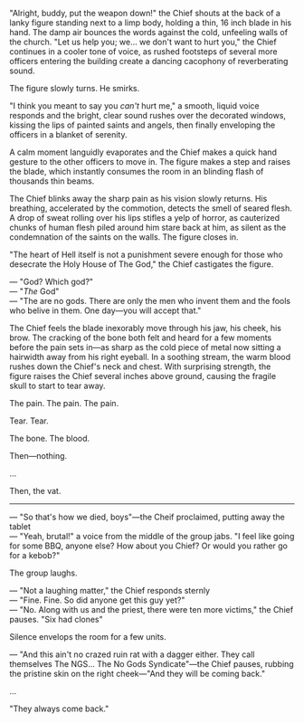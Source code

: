 
"Alright, buddy, put the weapon down!" the Chief shouts at the back of a lanky figure standing next to a limp body, holding a thin, 16 inch blade in his hand. The damp air bounces the words against the cold, unfeeling walls of the church. "Let us help you; we… we don't want to hurt you," the Chief continues in a cooler tone of voice, as rushed footsteps of several more officers entering the building create a dancing cacophony of reverberating sound.

The figure slowly turns. He smirks.

"I think you meant to say you *can't* hurt me," a smooth, liquid voice responds and the bright, clear sound rushes over the decorated windows, kissing
the lips of painted saints and angels, then finally enveloping the officers in a blanket of serenity.

A calm moment languidly evaporates and the Chief makes a quick hand gesture to
the other officers to move in. The figure makes a step and raises the blade, which instantly consumes the room in an blinding flash of thousands thin
beams.

The Chief blinks away the sharp pain as his vision slowly returns. His breathing, accelerated by the commotion, detects the smell of seared flesh. A drop of sweat rolling over his lips stifles a yelp of horror, as cauterized chunks of human flesh piled around him stare back at him, as silent as the condemnation of the saints on the walls. The figure closes in.

"The heart of Hell itself is not a punishment severe enough for those who desecrate the Holy House of The God," the Chief castigates the figure.

— "God? Which god?"<br>
— "*The* God"<br>
— "The are no gods. There are only the men who invent them and the fools who belive in them. One day—you will accept that."

The Chief feels the blade inexorably move through his jaw, his cheek, his brow. The cracking of the bone both felt and heard for a few moments before the pain sets in—as sharp as the cold piece of metal now sitting a hairwidth away from
his right eyeball. In a soothing stream, the warm blood rushes down the Chief's neck and chest. With surprising strength, the figure raises the Chief several inches above ground, causing the fragile skull to start to tear away.

The pain. The pain. The pain.

Tear. Tear.

The bone. The blood.

Then—nothing.

…

Then, the vat.



***


— "So that's how we died, boys"—the Cheif proclaimed, putting away the tablet<br>
— "Yeah, brutal!" a voice from the middle of the group jabs. "I feel like going for some BBQ, anyone else? How about you Chief? Or would you rather go for a kebob?"

The group laughs.

— "Not a laughing matter," the Chief responds sternly<br>
— "Fine. Fine. So did anyone get this guy yet?"<br>
— "No. Along with us and the priest, there were ten more victims," the Chief pauses. "Six had clones"

Silence envelops the room for a few units.

— "And this ain't no crazed ruin rat with a dagger either. They call themselves The NGS… The No Gods Syndicate"—the Chief pauses, rubbing the pristine skin on the right cheek—"And they will be coming back."

…

"They always come back."



